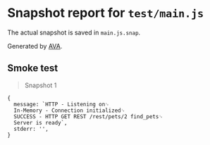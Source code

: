 # Snapshot report for `test/main.js`

The actual snapshot is saved in `main.js.snap`.

Generated by [AVA](https://avajs.dev).

## Smoke test

> Snapshot 1

    {
      message: `HTTP - Listening on␊
      In-Memory - Connection initialized␊
      SUCCESS - HTTP GET REST /rest/pets/2 find_pets␊
      Server is ready`,
      stderr: '',
    }
